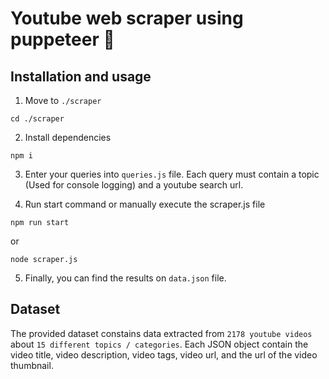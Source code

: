 # Youtube web scraper using puppeteer 🔎

## Installation and usage

1. Move to `./scraper`

```shell script
cd ./scraper
```

2. Install dependencies

```shell script
npm i
```

3. Enter your queries into `queries.js` file. Each query must contain a topic (Used for console logging) and a youtube search url.

4. Run start command or manually execute the scraper.js file

```shell script
npm run start
```

or

```shell script
node scraper.js
```

5. Finally, you can find the results on `data.json` file.

## Dataset

The provided dataset constains data extracted from `2178 youtube videos` about `15 different topics / categories`. Each JSON object contain the video title, video description, video tags, video url, and the url of the video thumbnail.